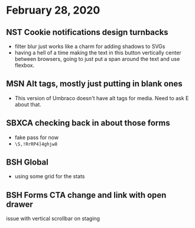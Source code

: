 # February 28, 2020

## NST Cookie notifications design turnbacks
- filter blur just works like a charm for adding shadows to SVGs
- having a hell of a time making the text in this button vertically center between browsers, going to just put a span around the text and use flexbox.

## MSN Alt tags, mostly just putting in blank ones
- This version of Umbraco doesn't have alt tags for media. Need to ask E about that. 

## SBXCA checking back in about those forms
- fake pass for now 
- `\S,!RrRP4]4ghjw8`

## BSH Global
- using some grid for the stats

## BSH Forms CTA change and link with open drawer
issue with vertical scrollbar on staging
